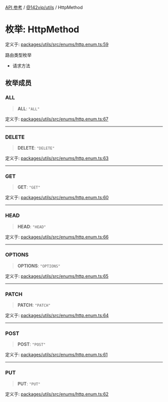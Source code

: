 [API 参考](../../../index.md) / [@142vip/utils](../index.md) / HttpMethod

# 枚举: HttpMethod

定义于: [packages/utils/src/enums/http.enum.ts:59](https://github.com/142vip/core-x/blob/58a4aca72f73ebc92491a458c9b83754486dc296/packages/utils/src/enums/http.enum.ts#L59)

路由类型枚举
- 请求方法

## 枚举成员

### ALL

> **ALL**: `"ALL"`

定义于: [packages/utils/src/enums/http.enum.ts:67](https://github.com/142vip/core-x/blob/58a4aca72f73ebc92491a458c9b83754486dc296/packages/utils/src/enums/http.enum.ts#L67)

***

### DELETE

> **DELETE**: `"DELETE"`

定义于: [packages/utils/src/enums/http.enum.ts:63](https://github.com/142vip/core-x/blob/58a4aca72f73ebc92491a458c9b83754486dc296/packages/utils/src/enums/http.enum.ts#L63)

***

### GET

> **GET**: `"GET"`

定义于: [packages/utils/src/enums/http.enum.ts:60](https://github.com/142vip/core-x/blob/58a4aca72f73ebc92491a458c9b83754486dc296/packages/utils/src/enums/http.enum.ts#L60)

***

### HEAD

> **HEAD**: `"HEAD"`

定义于: [packages/utils/src/enums/http.enum.ts:66](https://github.com/142vip/core-x/blob/58a4aca72f73ebc92491a458c9b83754486dc296/packages/utils/src/enums/http.enum.ts#L66)

***

### OPTIONS

> **OPTIONS**: `"OPTIONS"`

定义于: [packages/utils/src/enums/http.enum.ts:65](https://github.com/142vip/core-x/blob/58a4aca72f73ebc92491a458c9b83754486dc296/packages/utils/src/enums/http.enum.ts#L65)

***

### PATCH

> **PATCH**: `"PATCH"`

定义于: [packages/utils/src/enums/http.enum.ts:64](https://github.com/142vip/core-x/blob/58a4aca72f73ebc92491a458c9b83754486dc296/packages/utils/src/enums/http.enum.ts#L64)

***

### POST

> **POST**: `"POST"`

定义于: [packages/utils/src/enums/http.enum.ts:61](https://github.com/142vip/core-x/blob/58a4aca72f73ebc92491a458c9b83754486dc296/packages/utils/src/enums/http.enum.ts#L61)

***

### PUT

> **PUT**: `"PUT"`

定义于: [packages/utils/src/enums/http.enum.ts:62](https://github.com/142vip/core-x/blob/58a4aca72f73ebc92491a458c9b83754486dc296/packages/utils/src/enums/http.enum.ts#L62)
